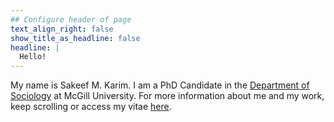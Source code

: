 ```yaml
---
## Configure header of page
text_align_right: false
show_title_as_headline: false
headline: |
  Hello!
---
```


<!-- this is a subheadline -->

My name is Sakeef M. Karim. I am a PhD Candidate in the [Department of Sociology](https://www.mcgill.ca/sociology/) at McGill University. For more information about me and my work, keep scrolling <i class="fas fa-arrow-down"></i> or access my vitae [here](/files/CV_August2021.pdf).